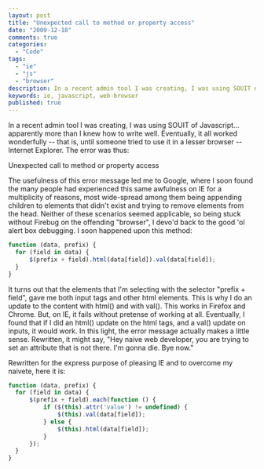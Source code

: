 ```yaml
---
layout: post
title: "Unexpected call to method or property access"
date: "2009-12-18"
comments: true
categories:
  - "Code"
tags:
  - "ie"
  - "js"
  - "browser"
description: In a recent admin tool I was creating, I was using SOUIT of Javascript... apparently more than I knew how to write well.  Eventually, it all worked wonderfu
keywords: ie, javascript, web-browser
published: true
---
```


In a recent admin tool I was creating, I was using SOUIT of Javascript... apparently more than I knew how to write well.  Eventually, it all worked wonderfully -- that is, until someone tried to use it in a lesser browser -- Internet Explorer. The error was thus:

<!--more-->

Unexpected call to method or property access

The usefulness of this error message led me to Google, where I soon found the many people had experienced this same awfulness on IE for a multiplicity of reasons, most wide-spread among them being appending children to elements that didn't exist and trying to remove elements from the head.  Neither of these scenarios seemed applicable, so being stuck without Firebug on the offending "browser", I devo'd back to the good 'ol alert box debugging.  I soon happened upon this method:

```js
function (data, prefix) {
  for (field in data) {
      $(prefix + field).html(data[field]).val(data[field]);
  }
}
```

It turns out that the elements that I'm selecting with the selector "prefix + field", gave me both input tags and other html elements.  This is why I do an update to the content with html() and with val().  This works in Firefox and Chrome.  But, on IE, it fails without pretense of working at all.  Eventually, I found that if I did an html() update on the html tags, and a val() update on inputs, it would work.  In this light, the error message actually makes a little sense.  Rewritten, it might say, "Hey naive web developer, you are trying to set an attribute that is not there.  I'm gonna die.  Bye now."

Rewritten for the express purpose of pleasing IE and to overcome my naivete, here it is:

```js
function (data, prefix) {
  for (field in data) {
      $(prefix + field).each(function () {
          if ($(this).attr('value') != undefined) {
              $(this).val(data[field]);
          } else {
              $(this).html(data[field]);
          }
      });
  }
}
```    

  
